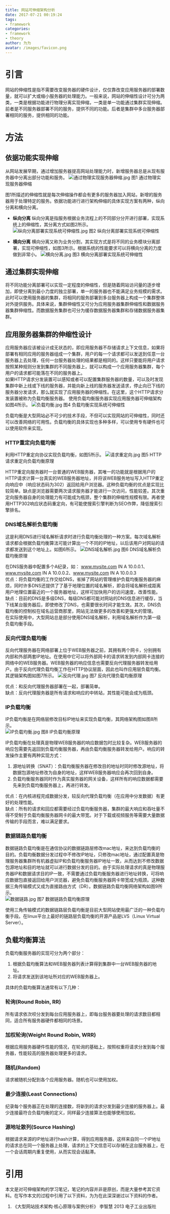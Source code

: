 ```yaml
---
title: 网站可伸缩架构分析
date: 2017-07-21 00:19:24
tags:
- framework
categories:
- framework
- theory
author: 为为
avatar: /images/favicon.png
---
```

# 引言
  网站的伸缩性是指不需要改变服务器的硬件设计，仅仅靠改变应用服务器的部署数量，就可以扩大或缩小服务器的处理能力。一般来说，网站的伸缩性设计可分为两类，一类是根据功能进行物理分离实现伸缩，一类是单一功能通过集群实现伸缩。前者是不同服务器部署不同的服务，提供不同的功能。后者是集群中多台服务器部署相同的服务，提供相同的功能。

# 方法

## 依据功能实现伸缩
  从网站发展早期，通过增加服务器提高网站处理能力时，新增服务器总是从现有服务器中分离出部分功能和服务。
  ![通过物理实现服务器伸缩.jpg](/images/framework/flexible/通过物理实现服务器伸缩.jpg)
  图1 通过物理实现服务器伸缩

  图1所描述的伸缩性就是每次伸缩操作都会有更多的服务器加入网站，新增的服务器用于处理特定的服务。依据功能进行进行架构伸缩的具体实现方案有两种，纵向分离和横向分离。

  * __纵向分离__
  纵向分离是指服务根据业务流程上的不同部分分开进行部署，实现系统上的伸缩性，其分离方式如图2所示。
  ![纵向分离部署实现系统可伸缩性.jpg](/images/framework/flexible/纵向分离部署实现系统可伸缩性.jpg)
  图2 纵向分离部署实现系统可伸缩性

  * __横向分离__
  横向分离又称为业务分割，其实现方式是将不同的业务模块分离部署，实现可伸缩性，如图3所示。根据系统的性能要求可以将横向分离的力度做到非常小。
  ![横向分离.jpg](/images/framework/flexible/横向分离.jpg)
  图3 横向分离部署实现系统可伸缩性

## 通过集群实现伸缩
  将不同功能分离部署可以实现一定程度的伸缩性，但是随着网站访问量的逐步增加，即使分离到最小力度的独立部署，单一的服务器也不能满足业务规模的需求。此时可以使用服务器的集群，将相同的服务部署到多台服务器上构成一个集群整体对外提供服务。具体来说，集群伸缩性又可分为应用服务器集群伸缩性和数据服务器集群伸缩性。而数据服务集群也可分为缓存数据服务器集群和存储数据服务器集群。

## 应用服务器集群的伸缩性设计
  应用服务器应该被设计成无状态的，即应用服务器不存储请求上下文信息，如果将部署有相同应用的服务器组成一个集群，用户的每一个请求都可以发送到任意一台服务器上去处理，任何一台服务器处理的结果都是相同的。这样只要能将用户请求按照某种规则分发到集群的不同服务器上，就可以构成一个应用服务器集群，每个用户的请求都可能落在不同的服务器上。  
  如果HTTP请求分发装置可以感知或者可以配置集群服务器的数量，可以及时发现集群中新上线或下线的服务器，并能向新上线的服务器发送请求，停止向已下线的服务器分发请求，那么就实现了应用服务器的伸缩性。在这里，这个HTTP请求分发装置被称为负载均衡服务器。 使用负载均衡服务器实现应用服务器可伸缩架构如图4所示。
  ![负载均衡.jpg](/images/framework/flexible/负载均衡.jpg)
  图4 负载均衡实现系统可伸缩性

  负载均衡是大型网站必不可少的技术手段，不但可以实现网站的可伸缩性，同时还可以改善网络的可用性。负载均衡的具体实现也多种多样，可以使用专有硬件也可以使用软件来实现。

### HTTP重定向负载均衡
  利用HTTP重定向协议实现负载均衡，如图5所示。
  ![请求重定向.jpg](/images/framework/flexible/请求重定向.jpg)
  图5 HTTP请求重定向负载均衡原理

  HTTP重定向服务器时一台普通的WEB服务器，其唯一的功能就是根据用户的HTTP请求计算一台真实的WEB服务器地址，并将该WEB服务地址写入HTTP重定向响应中（响应状态码为302）返回给用户浏览器。这种负载均衡的优点是实现比较简单。缺点是浏览器需要两次请求服务器才能进行一次访问，性能较差。其次重定向服务器自身的处理能力有可能成为瓶颈，整个集群的伸缩性规模有限。再者使用HTTP302响应状态码重定向，有可能使搜索引擎判断为SEO作弊，降低搜索引擎排名。

### DNS域名解析负载均衡
  这是利用DNS进行域名解析请求时进行负载均衡处理的一种方案。每次域名解析请求都会根据负载均衡算法可能计算出一个不同的IP地址，以后该用户对网站的请求都发送到这个地址上。如图6所示。
  ![DNS域名解析.jpg](/images/framework/flexible/DNS域名解析.jpg)
  图6 DNS域名解析负载均衡原理

  在DNS服务器中配置多个A纪录，如： www.mysite.com IN A 10.0.0.1、www.mysite.com IN A 10.0.0.2、www.mysite.com IN A 10.0.0.3  
  优点：将负载均衡的工作交给DNS，省掉了网站的管理维护负载均衡服务器的麻烦，同时许多DNS还提供了了基于地理位置的域名解析，即会将域名解析成距离用户地理位置最近的一个服务器地址，这样可加快用户的访问速度，改善性能。  
  缺点：目前的DNS是多级DNS，每级DNS都可能对网站的DNS信息进行缓存，当下线某台服务器后，即使修改了DNS，也需要很长时间才能生效。其次，DNS负载均衡的控制权在域名运营商那里，网站无法做更多的改善和更强大的管理。  
  在实际使用中，大型网站总是部分使用DNS域名解析，利用域名解析作为第一级负载均衡手段。

### 反向代理负载均衡
  反向代理服务器在网络部署上位于WEB服务器之前，其拥有两个网卡，分别拥有内部和外部两套IP地址。在使用中它可以将外部网卡的请求转发到内部网卡连接的网络中的WEB服务器。WEB服务器的响应信息也需要反向代理服务器转发给用户。由于反向代理负载均衡工作在HTTP协议层面，因此也叫作应用层负载均衡。其逻辑架构图如图7所示。
  ![反向代理.jpg](/images/framework/flexible/反向代理.jpg)
  图7 反向代理负载均衡原理

  优点：和反向代理服务器部署在一起，部署简单。  
  缺点：反向代理服务器是所有请求和响应的中转站，其性能可能会成为瓶颈。

### IP负载均衡
  IP负载均衡是在网络层修改目标IP地址来实现负载均衡，其网络架构图如图8所示。  
  ![IP负载均衡.jpg](/images/framework/flexible/IP负载均衡.jpg)
  图8 IP负载均衡原理

  IP负载均衡在处理真是物理WEB服务器的响应数据包时比较复杂。WEB服务器的响应包需要先返回到负载均衡服务器，再由负载均衡服务器转发给用户。响应的转发操作主要有两种实现方式：
  1. 源地址转换（SNAT）：负载均衡服务器在修改目的地址时同时修改源地址，将数据包源地址修改为自身的地址，这样WEB服务器响应会再次回到自身。
  2. 负载均衡服务器同时作为真实服务器的网关设备，这样所有的响应数据都需要先来到负载均衡服务器上，再进行转发。

  优点：在内核进程完成数据分发，较反向代理负载均衡（在应用中分发数据）有更好的处理性能。  
  缺点：所有的请求和回应都需要经过负载均衡服务器，集群的最大响应和吞吐量不得不受制于负载均衡服务器网卡的最大带宽。对于下载或视频服务等需要大量数据传输的手段而言，难以满足要求。

### 数据链路负载均衡
  数据链路负载均衡是在通信协议的数据链路层修改mac地址，来达到负载均衡的目的。负载均衡数据分发过程中不修改IP地址，只修改mac地址，通过配置真是物理服务器集群所有机器虚拟IP和负载均衡服务器IP地址一致，从而达到不修改数据包源地址和目的地址就可以进行数据分发的目的。由于实际处理请求的真是物理服务器IP和数据请求目的IP一致，不需要通过负载均衡服务器进行地址转换，可将响应数据包直接返回给用户浏览器，避免负载均衡服务器网卡带宽成为瓶颈。这种数据三角传输模式又成为直接路由方式（DR）。数据链路负载均衡网络架构如图9所示。  
  ![数据链路.jpg](/images/framework/flexible/数据链路.jpg)
  图7 数据链路负载均衡原理

  使用三角传输模式的数据链路层负载均衡是目前大型网站使用最广泛的一种负载均衡手段。在linux平台上最好的链路层负载均衡的开源产品是LVS（Linux Virtual Server）。

## 负载均衡算法
  负载均衡服务器的实现可分为两个部分：
  1. 根据负载均衡算法和WEB服务器列表计算得到集群中一台WEB服务器的地址。
  2. 将请求发送到该地址所对应的WEB服务器上。

  具体的负载均衡算法通常有以下几种：

### 轮询(Round Robin, RR)
  所有请求依次呗分发到每台应用服务器上，即每台服务器要处理的请求数目都相同，适合所有服务器硬件都相同的场景。

### 加权轮询(Weight Round Robin, WRR)
  根据应用服务器硬件性能的情况，在轮询的基础上，按照权重将请求分发到每个服务器，性能较高的服务器处理更多的请求。

### 随机(Random)
  请求被随机分配到各个应用服务器。随机也可以使用加权。

### 最少连接(Least Connections)
  纪录每个服务器正在处理的连接数，将新到的请求分发到最少连接的服务器上。最少连接最符合负载均衡的定义，同样最少连接算法也能够使用加权。

### 源地址散列(Source Hashing)
  根据请求来源的IP地址进行hash计算，得到应用服务器，这样来自同一个IP地址的请求总在同一个服务器上处理，请求的上下文信息可以存储在这台服务器上，在一个会话周期内重复使用，从而实现会话黏滞。

# 引用

  本文是对可伸缩架构的学习笔记，笔记的内容并非是原创，而是大量参考其它资料。在写作本文的过程中引用了以下资料，为为在此深深谢过以下资料的作者。
  1. 《大型网站技术架构·核心原理与案例分析》 李智慧 2013 电子工业出版社
